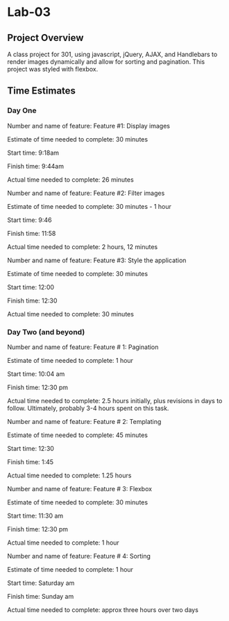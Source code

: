 # Lab-03
## Project Overview
A class project for 301, using javascript, jQuery, AJAX, and Handlebars to render images dynamically and allow for sorting and pagination. This project was styled with flexbox.
## Time Estimates
### Day One
Number and name of feature: Feature #1: Display images

Estimate of time needed to complete: 30 minutes

Start time: 9:18am

Finish time: 9:44am

Actual time needed to complete: 26 minutes

Number and name of feature: Feature #2: Filter images

Estimate of time needed to complete: 30 minutes - 1 hour

Start time: 9:46

Finish time: 11:58

Actual time needed to complete: 2 hours, 12 minutes

Number and name of feature: Feature #3: Style the application

Estimate of time needed to complete: 30 minutes

Start time: 12:00

Finish time: 12:30

Actual time needed to complete: 30 minutes
### Day Two (and beyond)
Number and name of feature: Feature # 1: Pagination

Estimate of time needed to complete: 1 hour

Start time: 10:04 am

Finish time: 12:30 pm

Actual time needed to complete: 2.5 hours initially, plus revisions in days to follow. Ultimately, probably 3-4 hours spent on this task.

Number and name of feature: Feature # 2: Templating

Estimate of time needed to complete: 45 minutes

Start time: 12:30

Finish time: 1:45

Actual time needed to complete: 1.25 hours

Number and name of feature: Feature # 3: Flexbox

Estimate of time needed to complete: 30 minutes

Start time: 11:30 am

Finish time: 12:30 pm

Actual time needed to complete: 1 hour

Number and name of feature: Feature # 4: Sorting

Estimate of time needed to complete: 1 hour

Start time: Saturday am

Finish time: Sunday am

Actual time needed to complete: approx three hours over two days